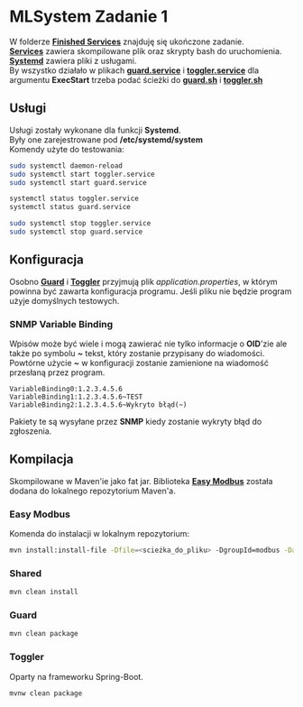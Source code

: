 # MLSystem Zadanie 1

W folderze **[Finished Services](FinishedServices/)** znajduję się ukończone zadanie.</br>
**[Services](FinishedServices/services)** zawiera skompilowane plik oraz skrypty bash do uruchomienia.</br>
**[Systemd](FinishedServices/systemd)** zawiera pliki z usługami.</br>
By wszystko działało w plikach **[guard.service](FinishedServices/systemd/guard.service)** i **[toggler.service](FinishedServices/systemd/toggler.service)** dla argumentu **ExecStart** trzeba podać ścieżki do **[guard.sh](FinishedServices/services/guard/guard.sh)** i **[toggler.sh](FinishedServices/services/toggler/toggler.sh)**</br>

## Usługi

Usługi zostały wykonane dla funkcji **Systemd**.</br>
Były one zarejestrowane pod **/etc/systemd/system**</br>
Komendy użyte do testowania:

```bash
sudo systemctl daemon-reload
sudo systemctl start toggler.service
sudo systemctl start guard.service

systemctl status toggler.service
systemctl status guard.service

sudo systemctl stop toggler.service
sudo systemctl stop guard.service
```

## Konfiguracja

Osobno **[Guard](FinishedServices/guard/guard.jar)** i **[Toggler](FinishedServices/toggler/toggler.jar)** przyjmują plik *application.properties*, w którym powinna być zawarta konfiguracja programu. Jeśli pliku nie będzie program użyje domyślnych testowych.

### SNMP Variable Binding

Wpisów może być wiele i mogą zawierać nie tylko informacje o **OID**'zie ale także po symbolu ***~*** tekst, który zostanie przypisany do wiadomości. Powtórne użycie ***~*** w konfiguracji zostanie zamienione na wiadomość przesłaną przez program.

```properties
VariableBinding0:1.2.3.4.5.6
VariableBinding1:1.2.3.4.5.6~TEST
VariableBinding2:1.2.3.4.5.6~Wykryto błąd(~)
```

Pakiety te są wysyłane przez **SNMP** kiedy zostanie wykryty błąd do zgłoszenia.

## Kompilacja

Skompilowane w Maven'ie jako fat jar. Biblioteka **[Easy Modbus](EasyModbusJava.jar)** została dodana do lokalnego repozytorium Maven'a.

### Easy Modbus

Komenda do instalacji w lokalnym repozytorium:

```bash
mvn install:install-file -Dfile=<scieżka_do_pliku> -DgroupId=modbus -DartifactId=easymodbus -Dversion=1.0 -Dpackaging=jar -DgeneratePom=true
```

### Shared

```bash
mvn clean install
```

### Guard

```bash
mvn clean package
```

### Toggler

Oparty na frameworku Spring-Boot.

```bash
mvnw clean package
```
